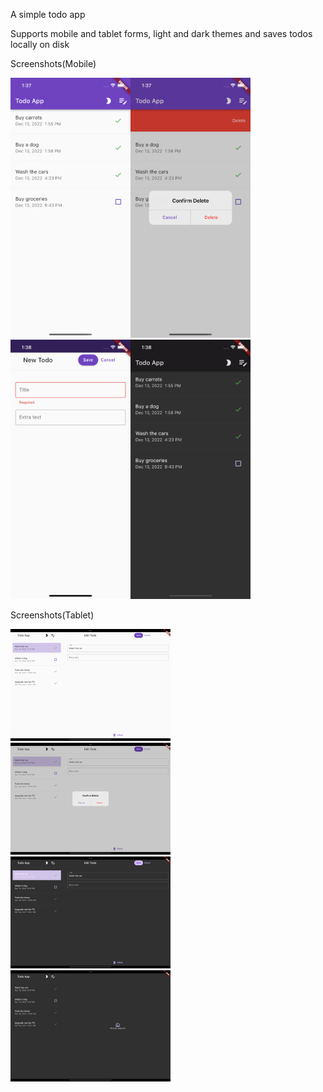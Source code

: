 A simple todo app

Supports mobile and tablet forms, light and dark themes and saves todos locally on disk

Screenshots(Mobile)
<p float="left">
<img src="readme_images/todo5.png" alt="screenshot1" width="192"/><img src="readme_images/todo6.png" alt="screenshot2" width="192"/><img src="readme_images/todo7.png" alt="screenshot3" width="192"/><img src="readme_images/todo8.png" alt="screenshot4" width="192"/>
</p>
Screenshots(Tablet)
<p float="left">
<img src="readme_images/todo1.png" alt="screenshot5" width="256"/><img src="readme_images/todo2.png" alt="screenshot6" width="256"/><img src="readme_images/todo3.png" alt="screenshot7" width="256"/><img src="readme_images/todo4.png" alt="screenshot8" width="256"/>
</p>

